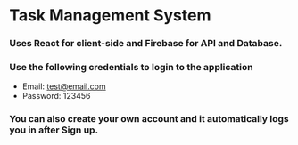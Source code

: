 # Task Management System

### Uses React for client-side and Firebase for API and Database.

### Use the following credentials to login to the application

- Email: test@email.com
- Password: 123456

### You can also create your own account and it automatically logs you in after Sign up.
